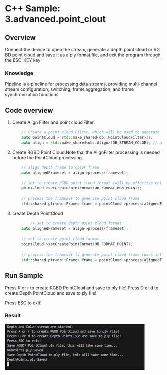 # C++ Sample: 3.advanced.point_clout

## Overview

Connect the device to open the stream, generate a depth point cloud or RGBD point cloud and save it as a ply format file, and exit the program through the ESC\_KEY key

### Knowledge

Pipeline is a pipeline for processing data streams, providing multi-channel stream configuration, switching, frame aggregation, and frame synchronization functions

## Code overview

1. Create Align Filter and point cloud Filter.

    ```cpp
        // Create a point cloud Filter, which will be used to generate pointcloud frame from depth and color frames.
        auto pointCloud = std::make_shared<ob::PointCloudFilter>();
        auto align = std::make_shared<ob::Align>(OB_STREAM_COLOR); // align depth frame to color frame
    ```

2. Create RGBD Point Cloud.Note that the AlignFilter processing is needed before the PointCloud processing.

    ```cpp
        // align depth frame to color frame
        auto alignedFrameset = align->process(frameset);

        // set to create RGBD point cloud format (will be effective only if color frame and depth frame are contained in the frameset)
        pointCloud->setCreatePointFormat(OB_FORMAT_RGB_POINT);

        // process the frameset to generate point cloud frame
        std::shared_ptr<ob::Frame> frame = pointCloud->process(alignedFrameset);
    ```

3. create Depth PointCloud

    ```cpp
            // set to create depth point cloud format
        auto alignedFrameset = align->process(frameset);

        // set to create point cloud format
        pointCloud->setCreatePointFormat(OB_FORMAT_POINT);

        // process the frameset to generate point cloud frame (pass into a single depth frame to process is also valid)
        std::shared_ptr<ob::Frame> frame = pointCloud->process(alignedFrameset);
    ```

## Run Sample

Press R or r to create RGBD PointCloud and save to ply file!
Press D or d to create Depth PointCloud and save to ply file!

Press ESC to exit!

### Result

![image](../../docs/resource/point_cloud.jpg)
